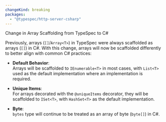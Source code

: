 ```yaml
---
changeKind: breaking
packages:
  - "@typespec/http-server-csharp"
---
```

Change in Array Scaffolding from TypeSpec to C#

Previously, arrays (`[]`/`Array<T>`) in TypeSpec were always scaffolded as arrays (`[]`) in C#. With this change, arrays will now be scaffolded differently to better align with common C# practices:

- **Default Behavior**:  
  Arrays will be scaffolded to `IEnumerable<T>` in most cases, with `List<T>` used as the default implementation where an implementation is required.

- **Unique Items**:  
  For arrays decorated with the `@uniqueItems` decorator, they will be scaffolded to `ISet<T>`, with `HashSet<T>` as the default implementation.

- **Byte**:  
  `bytes` type will continue to be treated as an array of byte (`byte[]`) in C#.

